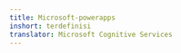 ```yaml
---
title: Microsoft-powerapps
inshort: terdefinisi
translator: Microsoft Cognitive Services
---
```




